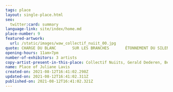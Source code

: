 ```yaml
---
tags: place
layout: single-place.html
seo:
  twitter:card: summary
language-link: site/index/home.md
place-number: 9
featured-artwork:
  url: /static/images/waw_collectif_nuiit_00.jpg
quote: CHARGE DU BLANC       SUR LES BRANCHES       ÉTONNEMENT DU SILENCE
opening-hours: 11am>7pm
number-of-exhibitors: 3 artists
copy-artist-present-in-this-place: Collectif Nuiits, Gerald Dederen, Bernard Declercq
name: Place of Juliane Lavis
created-on: 2021-08-12T16:41:02.298Z
updated-on: 2021-08-12T16:41:02.311Z
published-on: 2021-08-12T16:41:02.321Z
---
```

